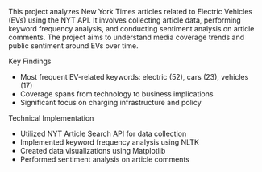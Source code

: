 This project analyzes New York Times articles related to Electric Vehicles (EVs) using the NYT API. It involves collecting article data, 
performing keyword frequency analysis, and conducting sentiment analysis on article comments. The project aims to understand media 
coverage trends and public sentiment around EVs over time.

Key Findings
- Most frequent EV-related keywords: electric (52), cars (23), vehicles (17)
- Coverage spans from technology to business implications
- Significant focus on charging infrastructure and policy

Technical Implementation
- Utilized NYT Article Search API for data collection
- Implemented keyword frequency analysis using NLTK
- Created data visualizations using Matplotlib
- Performed sentiment analysis on article comments
